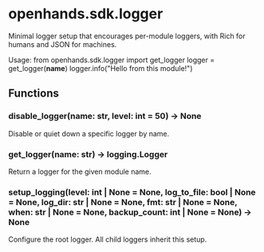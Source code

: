 # openhands.sdk.logger

Minimal logger setup that encourages per-module loggers,
with Rich for humans and JSON for machines.

Usage:
    from openhands.sdk.logger import get_logger
    logger = get_logger(__name__)
    logger.info("Hello from this module!")

## Functions

### disable_logger(name: str, level: int = 50) -> None

Disable or quiet down a specific logger by name.

### get_logger(name: str) -> logging.Logger

Return a logger for the given module name.

### setup_logging(level: int | None = None, log_to_file: bool | None = None, log_dir: str | None = None, fmt: str | None = None, when: str | None = None, backup_count: int | None = None) -> None

Configure the root logger. All child loggers inherit this setup.

